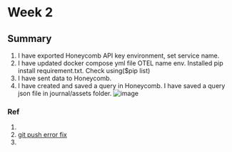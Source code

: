 # Week 2
## Summary
1. I have exported Honeycomb API key environment, set service name.
2. I have updated docker compose yml file OTEL name env. Installed pip install requirement.txt. Check using($pip list) 
3. I have sent data to Honeycomb. 
4. I have created and saved a query in Honeycomb. I have saved a query json file in journal/assets folder.
![image](https://user-images.githubusercontent.com/116926319/221528796-fa878cd6-910d-4390-9ef1-86bc20897345.png)

### Ref
1. [](https://docs.honeycomb.io/getting-data-in/opentelemetry/python/)
2. [git push error fix](https://stackoverflow.com/questions/24114676/git-error-failed-to-push-some-refs-to-remote)
3. [](https://en.wikipedia.org/wiki/Observability)
